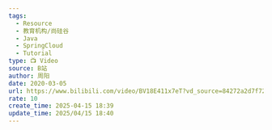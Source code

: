 ```yaml
---
tags:
  - Resource
  - 教育机构/尚硅谷
  - Java
  - SpringCloud
  - Tutorial
type: 📺 Video
source: B站
author: 周阳
date: 2020-03-05
url: https://www.bilibili.com/video/BV18E411x7eT?vd_source=84272a2d7f72158b38778819be5bc6ad
rate: 10
create_time: 2025-04-15 18:39
update_time: 2025/04/15 18:40
---
```

